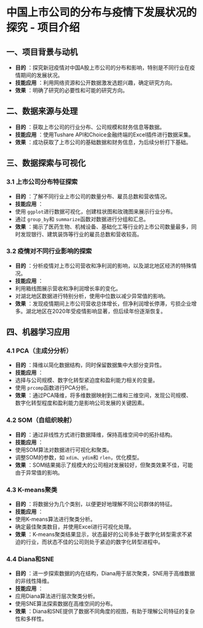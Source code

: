 # 中国上市公司的分布与疫情下发展状况的探究 - 项目介绍

## 一、项目背景与动机

* **目的** ：探究新冠疫情对中国A股上市公司的分布和影响，特别是不同行业在疫情期间的发展状况。
* **技能应用** ：利用网络资源和公开数据激发选题兴趣，确定研究方向。
* **效果** ：明确了研究的必要性和可能的研究方向。

## 二、数据来源与处理

* **目的** ：获取上市公司的行业分布、公司规模和财务信息等数据。
* **技能应用** ：使用Tushare API和Choice金融终端的Excel插件进行数据采集。
* **效果** ：成功获取了上市公司的基础数据和财务信息，为后续分析打下基础。

## 三、数据探索与可视化

### 3.1 上市公司分布特征探索

* **目的** ：了解不同行业上市公司的数量分布、雇员总数和营收情况。
* **技能应用** ：
* 使用 `ggplot`进行数据可视化，创建柱状图和玫瑰图来展示行业分布。
* 通过 `group_by`和 `summarize`函数对数据进行分组和汇总。
* **效果** ：揭示了医药生物、机械设备、基础化工等行业的上市公司数量最多，同时发现银行、建筑装饰等行业的雇员总数和营收较高。

### 3.2 疫情对不同行业影响的探索

* **目的** ：分析疫情对上市公司营收和净利润的影响，以及湖北地区经济的特殊情况。
* **技能应用** ：
* 利用箱线图展示营收和净利润增长率的变化。
* 对湖北地区数据进行特别分析，使用中位数以减少异常值的影响。
* **效果** ：发现疫情期间上市公司营收总体增长，但净利润增长停滞，亏损企业增多。湖北地区在2020年受疫情影响显著，但后续年份逐渐恢复。

## 四、机器学习应用

### 4.1 PCA（主成分分析）

* **目的** ：降维以简化数据结构，同时保留数据集中大部分变异性。
* **技能应用** ：
* 选择与公司规模、数字化转型紧迫度和盈利能力相关的变量。
* 使用 `prcomp`函数进行PCA分析。
* **效果** ：通过PCA降维，将多维数据映射到二维和三维空间，发现公司规模、数字化转型程度和盈利能力是影响公司发展的关键因素。

### 4.2 SOM（自组织映射）

* **目的** ：通过非线性方式进行数据降维，保持高维空间中的拓扑结构。
* **技能应用** ：
* 使用SOM算法对数据进行可视化和聚类。
* 调整SOM的参数，如 `xdim`、`ydim`和 `rlen`，优化模型。
* **效果** ：SOM结果揭示了规模大的公司相对发展较好，但聚类效果不佳，可能由于异常值的影响。

### 4.3 K-means聚类

* **目的** ：将数据分为几个类别，以便更好地理解不同公司群体的特征。
* **技能应用** ：
* 使用K-means算法进行聚类分析。
* 确定最佳聚类数目，并使用Excel进行可视化处理。
* **效果** ：K-means聚类结果显示，状态最好的公司多处于数字化转型需求不紧迫的行业，而状态不佳的公司则处于紧迫的数字化转型进程中。

### 4.4 Diana和SNE

* **目的** ：进一步探索数据的内在结构，Diana用于层次聚类，SNE用于高维数据的非线性降维。
* **技能应用** ：
* 应用Diana算法进行层次聚类分析。
* 使用SNE算法探索数据在高维空间的分布。
* **效果** ：Diana和SNE提供了数据不同角度的视图，有助于理解公司特征的复杂性和多样性。
